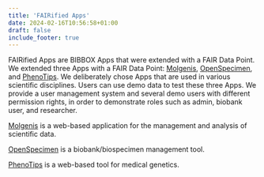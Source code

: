 ```yaml
---
title: 'FAIRified Apps'
date: 2024-02-16T10:56:58+01:00
draft: false
include_footer: true
---
```

FAIRified Apps are BIBBOX Apps that were extended with a FAIR Data Point.
We extended three Apps with a FAIR Data Point: [Molgenis](https://www.molgenis.org/), [OpenSpecimen](https://www.openspecimen.org/), and [PhenoTips](https://phenotips.com/). We deliberately chose Apps that are used in various scientific disciplines.
Users can use demo data to test these three Apps. We provide a user management system and several demo users with different permission rights, in order to demonstrate roles such as admin, biobank user, and researcher.

[Molgenis](http://bibbox.bbmri-eric.eu/molgenis-omics-data-management/) is a web-based application for the management and analysis of scientific data.

[OpenSpecimen](http://bibbox.bbmri-eric.eu/openspecimen-sample-management/) is a biobank/biospecimen management tool.

[PhenoTips](http://bibbox.bbmri-eric.eu/phenotips-patient-registry-and-pedigrees/) is a web-based tool for medical genetics.
